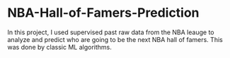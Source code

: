 # NBA-Hall-of-Famers-Prediction
In this project, I used supervised past raw data from the NBA leauge to analyze and predict who are going to be the next NBA hall of famers.
This was done by classic ML algorithms.
